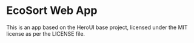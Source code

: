 # EcoSort Web App

This is an app based on the HeroUI base project, licensed under the MIT license as per the LICENSE file.
